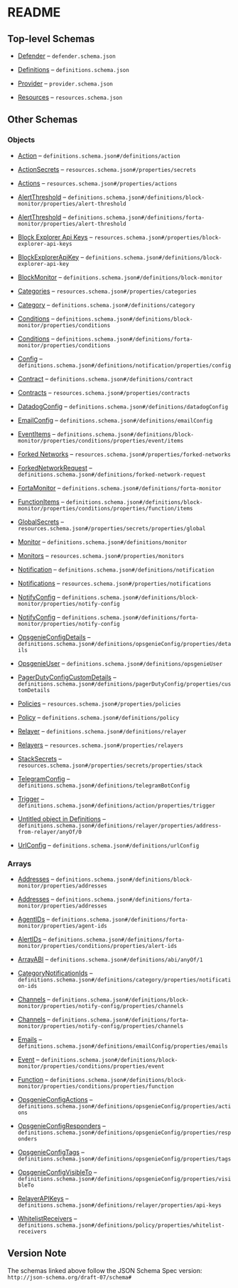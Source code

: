 # README

## Top-level Schemas

*   [Defender](./defender.md) – `defender.schema.json`

*   [Definitions](./definitions.md) – `definitions.schema.json`

*   [Provider](./provider.md) – `provider.schema.json`

*   [Resources](./resources.md) – `resources.schema.json`

## Other Schemas

### Objects

*   [Action](./definitions-definitions-action.md) – `definitions.schema.json#/definitions/action`

*   [ActionSecrets](./resources-properties-actionsecrets.md) – `resources.schema.json#/properties/secrets`

*   [Actions](./resources-properties-actions.md) – `resources.schema.json#/properties/actions`

*   [AlertThreshold](./definitions-definitions-blockmonitor-properties-alertthreshold.md) – `definitions.schema.json#/definitions/block-monitor/properties/alert-threshold`

*   [AlertThreshold](./definitions-definitions-fortamonitor-properties-alertthreshold.md) – `definitions.schema.json#/definitions/forta-monitor/properties/alert-threshold`

*   [Block Explorer Api Keys](./resources-properties-block-explorer-api-keys.md) – `resources.schema.json#/properties/block-explorer-api-keys`

*   [BlockExplorerApiKey](./definitions-definitions-blockexplorerapikey.md) – `definitions.schema.json#/definitions/block-explorer-api-key`

*   [BlockMonitor](./definitions-definitions-blockmonitor.md) – `definitions.schema.json#/definitions/block-monitor`

*   [Categories](./resources-properties-categories.md) – `resources.schema.json#/properties/categories`

*   [Category](./definitions-definitions-category.md) – `definitions.schema.json#/definitions/category`

*   [Conditions](./definitions-definitions-blockmonitor-properties-conditions.md) – `definitions.schema.json#/definitions/block-monitor/properties/conditions`

*   [Conditions](./definitions-definitions-fortamonitor-properties-conditions.md) – `definitions.schema.json#/definitions/forta-monitor/properties/conditions`

*   [Config](./definitions-definitions-notification-properties-config.md) – `definitions.schema.json#/definitions/notification/properties/config`

*   [Contract](./definitions-definitions-contract.md) – `definitions.schema.json#/definitions/contract`

*   [Contracts](./resources-properties-contracts.md) – `resources.schema.json#/properties/contracts`

*   [DatadogConfig](./definitions-definitions-datadogconfig.md) – `definitions.schema.json#/definitions/datadogConfig`

*   [EmailConfig](./definitions-definitions-emailconfig.md) – `definitions.schema.json#/definitions/emailConfig`

*   [EventItems](./definitions-definitions-blockmonitor-properties-conditions-properties-event-eventitems.md) – `definitions.schema.json#/definitions/block-monitor/properties/conditions/properties/event/items`

*   [Forked Networks](./resources-properties-forked-networks.md) – `resources.schema.json#/properties/forked-networks`

*   [ForkedNetworkRequest](./definitions-definitions-forkednetworkrequest.md) – `definitions.schema.json#/definitions/forked-network-request`

*   [FortaMonitor](./definitions-definitions-fortamonitor.md) – `definitions.schema.json#/definitions/forta-monitor`

*   [FunctionItems](./definitions-definitions-blockmonitor-properties-conditions-properties-function-functionitems.md) – `definitions.schema.json#/definitions/block-monitor/properties/conditions/properties/function/items`

*   [GlobalSecrets](./resources-properties-actionsecrets-properties-globalsecrets.md) – `resources.schema.json#/properties/secrets/properties/global`

*   [Monitor](./definitions-definitions-monitor.md) – `definitions.schema.json#/definitions/monitor`

*   [Monitors](./resources-properties-monitors.md) – `resources.schema.json#/properties/monitors`

*   [Notification](./definitions-definitions-notification.md) – `definitions.schema.json#/definitions/notification`

*   [Notifications](./resources-properties-notifications.md) – `resources.schema.json#/properties/notifications`

*   [NotifyConfig](./definitions-definitions-blockmonitor-properties-notifyconfig.md) – `definitions.schema.json#/definitions/block-monitor/properties/notify-config`

*   [NotifyConfig](./definitions-definitions-fortamonitor-properties-notifyconfig.md) – `definitions.schema.json#/definitions/forta-monitor/properties/notify-config`

*   [OpsgenieConfigDetails](./definitions-definitions-opsgenieconfig-properties-opsgenieconfigdetails.md) – `definitions.schema.json#/definitions/opsgenieConfig/properties/details`

*   [OpsgenieUser](./definitions-definitions-opsgenieuser.md) – `definitions.schema.json#/definitions/opsgenieUser`

*   [PagerDutyConfigCustomDetails](./definitions-definitions-pagerdutyconfig-properties-pagerdutyconfigcustomdetails.md) – `definitions.schema.json#/definitions/pagerDutyConfig/properties/customDetails`

*   [Policies](./resources-properties-policies.md) – `resources.schema.json#/properties/policies`

*   [Policy](./definitions-definitions-policy.md) – `definitions.schema.json#/definitions/policy`

*   [Relayer](./definitions-definitions-relayer.md) – `definitions.schema.json#/definitions/relayer`

*   [Relayers](./resources-properties-relayers.md) – `resources.schema.json#/properties/relayers`

*   [StackSecrets](./resources-properties-actionsecrets-properties-stacksecrets.md) – `resources.schema.json#/properties/secrets/properties/stack`

*   [TelegramConfig](./definitions-definitions-telegramconfig.md) – `definitions.schema.json#/definitions/telegramBotConfig`

*   [Trigger](./definitions-definitions-action-properties-trigger.md) – `definitions.schema.json#/definitions/action/properties/trigger`

*   [Untitled object in Definitions](./definitions-definitions-relayer-properties-addressfromrelayer-anyof-0.md) – `definitions.schema.json#/definitions/relayer/properties/address-from-relayer/anyOf/0`

*   [UrlConfig](./definitions-definitions-urlconfig.md) – `definitions.schema.json#/definitions/urlConfig`

### Arrays

*   [Addresses](./definitions-definitions-blockmonitor-properties-addresses.md) – `definitions.schema.json#/definitions/block-monitor/properties/addresses`

*   [Addresses](./definitions-definitions-fortamonitor-properties-addresses.md) – `definitions.schema.json#/definitions/forta-monitor/properties/addresses`

*   [AgentIDs](./definitions-definitions-fortamonitor-properties-agentids.md) – `definitions.schema.json#/definitions/forta-monitor/properties/agent-ids`

*   [AlertIDs](./definitions-definitions-fortamonitor-properties-conditions-properties-alertids.md) – `definitions.schema.json#/definitions/forta-monitor/properties/conditions/properties/alert-ids`

*   [ArrayABI](./definitions-definitions-abitype-anyof-arrayabi.md) – `definitions.schema.json#/definitions/abi/anyOf/1`

*   [CategoryNotificationIds](./definitions-definitions-category-properties-categorynotificationids.md) – `definitions.schema.json#/definitions/category/properties/notification-ids`

*   [Channels](./definitions-definitions-blockmonitor-properties-notifyconfig-properties-channels.md) – `definitions.schema.json#/definitions/block-monitor/properties/notify-config/properties/channels`

*   [Channels](./definitions-definitions-fortamonitor-properties-notifyconfig-properties-channels.md) – `definitions.schema.json#/definitions/forta-monitor/properties/notify-config/properties/channels`

*   [Emails](./definitions-definitions-emailconfig-properties-emails.md) – `definitions.schema.json#/definitions/emailConfig/properties/emails`

*   [Event](./definitions-definitions-blockmonitor-properties-conditions-properties-event.md) – `definitions.schema.json#/definitions/block-monitor/properties/conditions/properties/event`

*   [Function](./definitions-definitions-blockmonitor-properties-conditions-properties-function.md) – `definitions.schema.json#/definitions/block-monitor/properties/conditions/properties/function`

*   [OpsgenieConfigActions](./definitions-definitions-opsgenieconfig-properties-opsgenieconfigactions.md) – `definitions.schema.json#/definitions/opsgenieConfig/properties/actions`

*   [OpsgenieConfigResponders](./definitions-definitions-opsgenieconfig-properties-opsgenieconfigresponders.md) – `definitions.schema.json#/definitions/opsgenieConfig/properties/responders`

*   [OpsgenieConfigTags](./definitions-definitions-opsgenieconfig-properties-opsgenieconfigtags.md) – `definitions.schema.json#/definitions/opsgenieConfig/properties/tags`

*   [OpsgenieConfigVisibleTo](./definitions-definitions-opsgenieconfig-properties-opsgenieconfigvisibleto.md) – `definitions.schema.json#/definitions/opsgenieConfig/properties/visibleTo`

*   [RelayerAPIKeys](./definitions-definitions-relayer-properties-relayerapikeys.md) – `definitions.schema.json#/definitions/relayer/properties/api-keys`

*   [WhitelistReceivers](./definitions-definitions-policy-properties-whitelistreceivers.md) – `definitions.schema.json#/definitions/policy/properties/whitelist-receivers`

## Version Note

The schemas linked above follow the JSON Schema Spec version: `http://json-schema.org/draft-07/schema#`
